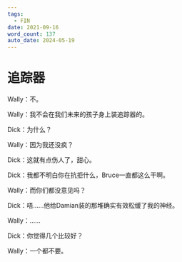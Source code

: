 ```yaml
---
tags:
  - FIN
date: 2021-09-16
word_count: 137
auto_date: 2024-05-19
---
```


# 追踪器

Wally：不。

Wally：我不会在我们未来的孩子身上装追踪器的。

Dick：为什么？

Wally：因为我还没疯？

Dick：这就有点伤人了，甜心。

Dick：我都不明白你在抗拒什么，Bruce一直都这么干啊。

Wally：而你们都没意见吗？

Dick：唔……他给Damian装的那堆确实有效松缓了我的神经。

Wally：……

Dick：你觉得几个比较好？

Wally：一个都不要。
